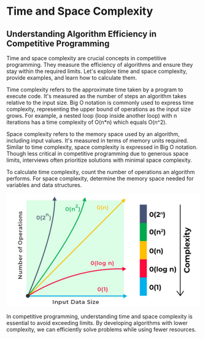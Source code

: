 # Time and Space Complexity
## Understanding Algorithm Efficiency in Competitive Programming
Time and space complexity are crucial concepts in competitive programming. They measure the efficiency of algorithms and ensure they stay within the required limits. Let's explore time and space complexity, provide examples, and learn how to calculate them.

Time complexity refers to the approximate time taken by a program to execute code. It's measured as the number of steps an algorithm takes relative to the input size. Big O notation is commonly used to express time complexity, representing the upper bound of operations as the input size grows. For example, a nested loop (loop inside another loop) with n iterations has a time complexity of O(n*n) which equals O(n^2).

Space complexity refers to the memory space used by an algorithm, including input values. It's measured in terms of memory units required. Similar to time complexity, space complexity is expressed in Big O notation. Though less critical in competitive programming due to generous space limits, interviews often prioritize solutions with minimal space complexity.

To calculate time complexity, count the number of operations an algorithm performs.
For space complexity, determine the memory space needed for variables and data structures.

![Chart Image](time-space-complexity/asset1.jpeg?raw=true "Time and Space Complexity chart")

In competitive programming, understanding time and space complexity is essential to avoid exceeding limits. By developing algorithms with lower complexity, we can efficiently solve problems while using fewer resources.